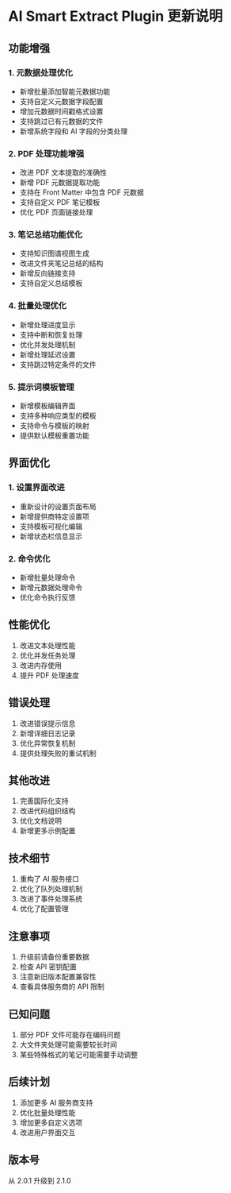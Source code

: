 

# AI Smart Extract Plugin 更新说明



## 功能增强

### 1. 元数据处理优化
- 新增批量添加智能元数据功能
- 支持自定义元数据字段配置
- 增加元数据时间戳格式设置
- 支持跳过已有元数据的文件
- 新增系统字段和 AI 字段的分类处理

### 2. PDF 处理功能增强
- 改进 PDF 文本提取的准确性
- 新增 PDF 元数据提取功能
- 支持在 Front Matter 中包含 PDF 元数据
- 支持自定义 PDF 笔记模板
- 优化 PDF 页面链接处理

### 3. 笔记总结功能优化
- 支持知识图谱视图生成
- 改进文件夹笔记总结的结构
- 新增反向链接支持
- 支持自定义总结模板

### 4. 批量处理优化
- 新增处理进度显示
- 支持中断和恢复处理
- 优化并发处理机制
- 新增处理延迟设置
- 支持跳过特定条件的文件

### 5. 提示词模板管理
- 新增模板编辑界面
- 支持多种响应类型的模板
- 支持命令与模板的映射
- 提供默认模板重置功能

## 界面优化

### 1. 设置界面改进
- 重新设计的设置页面布局
- 新增提供商特定设置项
- 支持模板可视化编辑
- 新增状态栏信息显示

### 2. 命令优化
- 新增批量处理命令
- 新增元数据处理命令
- 优化命令执行反馈

## 性能优化

1. 改进文本处理性能
2. 优化并发任务处理
3. 改进内存使用
4. 提升 PDF 处理速度

## 错误处理

1. 改进错误提示信息
2. 新增详细日志记录
3. 优化异常恢复机制
4. 提供处理失败的重试机制

## 其他改进

1. 完善国际化支持
2. 改进代码组织结构
3. 优化文档说明
4. 新增更多示例配置

## 技术细节

1. 重构了 AI 服务接口
2. 优化了队列处理机制
3. 改进了事件处理系统
4. 优化了配置管理

## 注意事项

1. 升级前请备份重要数据
2. 检查 API 密钥配置
3. 注意新旧版本配置兼容性
4. 查看具体服务商的 API 限制

## 已知问题

1. 部分 PDF 文件可能存在编码问题
2. 大文件夹处理可能需要较长时间
3. 某些特殊格式的笔记可能需要手动调整

## 后续计划

1. 添加更多 AI 服务商支持
2. 优化批量处理性能
3. 增加更多自定义选项
4. 改进用户界面交互

## 版本号

从 2.0.1 升级到 2.1.0